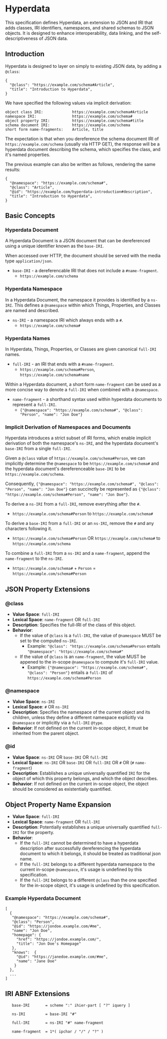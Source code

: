 # Hyperdata

This specification defines Hyperdata, an extension to JSON and IRI that adds classes, IRI identifiers, namespaces, and shared schemas to JSON objects. It is designed to enhance interoperability, data linking, and the self-descriptiveness of JSON data.

## Introduction
Hyperdata is designed to layer on simply to existing JSON data, by adding a `@class`:
```
{
  "@class": "https://example.com/schema#Article",
  "title": "Introduction to Hyperdata",
}
```

We have specified the following values via implicit derivation:
```
object class IRI:             https://example.com/schema#Article
namespace IRI:                https://example.com/schema#
object property IRI:          https://example.com/schema#title
schema document IRI:          https://example.com/schema
short form name-fragments:    Article, title
```
The expectation is that when you dereference the schema document IRI of `https://example.com/schema` (usually via HTTP GET), the response will be a hyperdata document describing the schema, which specifies the class, and it's named properties.

The previous example can also be written as follows, rendering the same results:
```
{
  "@namespace": "https://example.com/schema#",
  "@class": "Article",
  "@id": "https://example.com/hyperdata-introduction#description",
  "title": "Introduction to Hyperdata",
}
```


## Basic Concepts

### Hyperdata Document

A Hyperdata Document is a JSON document that can be dereferenced using a unique identifier known as the `base-IRI`.

When accessed over HTTP, the document should be served with the media type `application/json`.
- `base-IRI` - a dereferencable IRI that does not include a `#name-fragment`.
  - `https://example.com/schema`
  
### Hyperdata Namespace

In a Hyperdata Document, the namespace it provides is identified by a `ns-IRI`. This defines a `@namespace` within which Things, Properties, and Classes are named and described.
- `ns-IRI` - a namespace IRI which always ends with a `#`.
  - `https://example.com/schema#`

### Hyperdata Names

In Hyperdata, Things, Properties, or Classes are given canonical `full-IRI` names.
- `full-IRI` - an IRI that ends with a `#name-fragment`.
  - `https://example.com/schema#Person`, `https://example.com/schema#name`

Within a Hyperdata document, a short form `name-fragment` can be used as a more concise way to denote a `full-IRI` when combined with a `@namespace`.
- `name-fragment` - a shorthand syntax used within hyperdata documents to represent a `full-IRI`.
  - `{"@namespace": "https://example.com/schema#", "@class": "Person", "name": "Jon Doe"}`

### Implicit Derivation of Namespaces and Documents

Hyperdata introduces a strict subset of IRI forms, which enable implicit derivation of both the namespace's `ns-IRI`, and the hyperdata document's `base-IRI` from a single `full-IRI`.

Given a `@class` value of `https://example.com/schema#Person`, we can implicitly determine the `@namespace` to be `https://example.com/schema#` and the hyperdata document's dereferenceable `base-IRI` to be `https://example.com/schema`.

Consequently, `{"@namespace": "https://example.com/schema#", "@class": "Person", "name": "Jon Doe"}` can succinctly be represented as `{"@class": "https://example.com/schema#Person", "name": "Jon Doe"}`.

To derive a `ns-IRI` from a `full-IRI`, remove everything after the `#`.
- `https://example.com/schema#Person` to `https://example.com/schema#`

To derive a `base-IRI` from a `full-IRI` or an `ns-IRI`, remove the `#` and any characters following it.
- `https://example.com/schema#Person` OR `https://example.com/schema#` to `https://example.com/schema`

To combine a `full-IRI` from a `ns-IRI` and a `name-fragment`, append the `name-fragment` to the `ns-IRI`.
- `https://example.com/schema#` + `Person` = `https://example.com/schema#Person`

## JSON Property Extensions

### @class
- **Value Space**: `full-IRI`
- **Lexical Space**: `name-fragment` OR `full-IRI`
- **Description**: Specifies the full-IRI of the class of this object.
- **Behavior**: 
  - If the value of `@class` is a `full-IRI`, the value of `@namespace` MUST be set to the computed `ns-IRI`.
    - Example: `"@class": "https://example.com/schema#Person` entails `"@namespace": "https://example.com/schema#"`
  - If the value of `@class` is an `name-fragment`, the value MUST be appened to the in-scope `@namespace` to compute it's `full-IRI` value.
    - Example: `{"@namespace": "https://example.com/schema#", "@class": "Person"}` entails a `full-IRI` of `https://example.com/schema#Person`
 
### @namespace
- **Value Space**: `ns-IRI`
- **Lexical Space**: `#` OR `ns-IRI`
- **Description**: Specifies the namespace of the current object and its children, unless they define a different namespace explicitly via `@namespace` or implicitly via a `full-IRI` `@type`.
- **Behavior**: If not defined on the current in-scope object, it must be inherited from the parent object.

### @id
- **Value Space**: `ns-IRI` OR `base-IRI` OR `full-IRI`
- **Lexical Space**: `ns-IRI` OR `base-IRI` OR `full-IRI` OR `#` OR (`#` `name-fragment`)
- **Description**: Establishes a unique universally quantified `IRI` for the object of which this property belongs, and which the object describes.
- **Behavior**: If not defined on the current in-scope object, the object should be considered as existentially quantified.

## Object Property Name Expansion
- **Value Space**: `full-IRI`
- **Lexical Space**: `name-fragment` OR `full-IRI`
- **Description**: Potentially establishes a unique universally quantified `full-IRI` for the property.
- **Behavior**:
  - If the `full-IRI` cannot be determined to have a hyperdata description after successfully dereferencing the hyperdata document to which it belongs, it should be treated as traditional json name.
  - If the `full-IRI` belongs to a different hyperdata namespace to the current in-scope `@namespace`, it's usage is undefined by this specification.
  - If the `full-IRI` belongs to a different `@class` than the one specified for the in-scope object, it's usage is undefined by this specification.


### Example Hyperdata Document

```
[
  {
   "@namespace": "https://example.com/schema#",
   "@class": "Person",
   "@id": "https://jondoe.example.com/#me",
   "name": "Jon Doe",
   "homepage": {
     "href": "https://jondoe.example.com/",
     "title": "Jon Doe's Homepage"
   },
   "knows":  {
     "@id": "https://janedoe.example.com/#me",
     "name": "Jane Doe"
    }
  },
  ...
]
```

## IRI ABNF Extensions
```
   base-IRI       = scheme ":" ihier-part [ "?" iquery ]
   
   ns-IRI         = base-IRI "#"
   
   full-IRI       = ns-IRI "#" name-fragment
   
   name-fragment  = 1*( ipchar / "/" / "?" )
```

